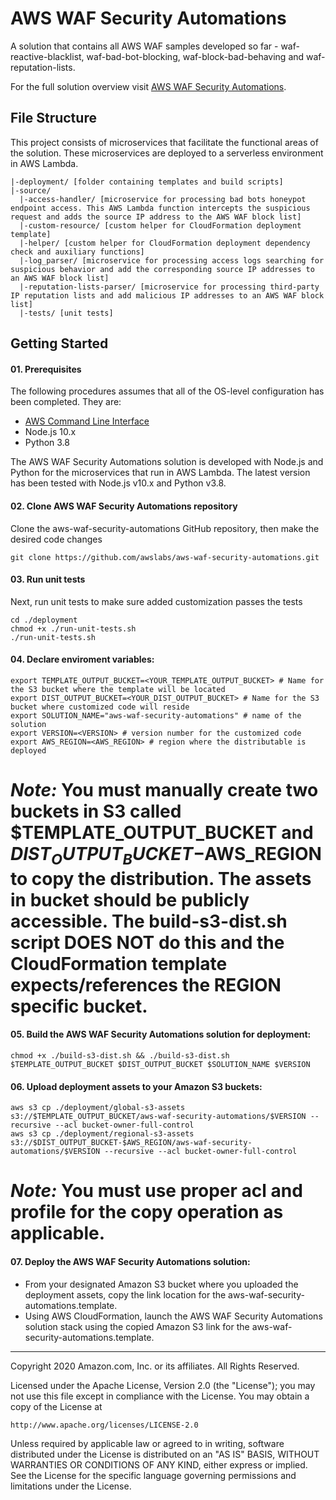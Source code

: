 # AWS WAF Security Automations
A solution that contains all AWS WAF samples developed so far - waf-reactive-blacklist, waf-bad-bot-blocking, waf-block-bad-behaving and waf-reputation-lists.

For the full solution overview visit [AWS WAF Security Automations](https://aws.amazon.com/answers/security/aws-waf-security-automations/).

## File Structure
This project consists of microservices that facilitate the functional areas of the solution. These microservices are deployed to a serverless environment in AWS Lambda.

```
|-deployment/ [folder containing templates and build scripts]
|-source/
  |-access-handler/ [microservice for processing bad bots honeypot endpoint access. This AWS Lambda function intercepts the suspicious request and adds the source IP address to the AWS WAF block list]
  |-custom-resource/ [custom helper for CloudFormation deployment template]
  |-helper/ [custom helper for CloudFormation deployment dependency check and auxiliary functions]
  |-log_parser/ [microservice for processing access logs searching for suspicious behavior and add the corresponding source IP addresses to an AWS WAF block list]
  |-reputation-lists-parser/ [microservice for processing third-party IP reputation lists and add malicious IP addresses to an AWS WAF block list]
  |-tests/ [unit tests]
```

## Getting Started

#### 01. Prerequisites
The following procedures assumes that all of the OS-level configuration has been completed. They are:

* [AWS Command Line Interface](https://aws.amazon.com/cli/)
* Node.js 10.x
* Python 3.8

The AWS WAF Security Automations solution is developed with Node.js and Python for the microservices that run in AWS Lambda. The latest version has been tested with Node.js v10.x and Python v3.8.

#### 02. Clone AWS WAF Security Automations repository
Clone the aws-waf-security-automations GitHub repository, then make the desired code changes

```
git clone https://github.com/awslabs/aws-waf-security-automations.git
```

#### 03. Run unit tests
Next, run unit tests to make sure added customization passes the tests

``` 
cd ./deployment 
chmod +x ./run-unit-tests.sh
./run-unit-tests.sh
``` 

#### 04. Declare enviroment variables:
```
export TEMPLATE_OUTPUT_BUCKET=<YOUR_TEMPLATE_OUTPUT_BUCKET> # Name for the S3 bucket where the template will be located
export DIST_OUTPUT_BUCKET=<YOUR_DIST_OUTPUT_BUCKET> # Name for the S3 bucket where customized code will reside 
export SOLUTION_NAME="aws-waf-security-automations" # name of the solution 
export VERSION=<VERSION> # version number for the customized code
export AWS_REGION=<AWS_REGION> # region where the distributable is deployed
```
# _Note:_ You must manually create two buckets in S3 called $TEMPLATE_OUTPUT_BUCKET and $DIST_OUTPUT_BUCKET-$AWS_REGION to copy the distribution. The assets in bucket should be publicly accessible. The build-s3-dist.sh script DOES NOT do this and the CloudFormation template expects/references the REGION specific bucket.

#### 05. Build the AWS WAF Security Automations solution for deployment:
```
chmod +x ./build-s3-dist.sh && ./build-s3-dist.sh $TEMPLATE_OUTPUT_BUCKET $DIST_OUTPUT_BUCKET $SOLUTION_NAME $VERSION
```
#### 06. Upload deployment assets to your Amazon S3 buckets:
```
aws s3 cp ./deployment/global-s3-assets s3://$TEMPLATE_OUTPUT_BUCKET/aws-waf-security-automations/$VERSION --recursive --acl bucket-owner-full-control
aws s3 cp ./deployment/regional-s3-assets s3://$DIST_OUTPUT_BUCKET-$AWS_REGION/aws-waf-security-automations/$VERSION --recursive --acl bucket-owner-full-control
```
# _Note:_ You must use proper acl and profile for the copy operation as applicable.

#### 07. Deploy the AWS WAF Security Automations solution:
* From your designated Amazon S3 bucket where you uploaded the deployment assets, copy the link location for the aws-waf-security-automations.template.
* Using AWS CloudFormation, launch the AWS WAF Security Automations solution stack using the copied Amazon S3 link for the aws-waf-security-automations.template.

***

Copyright 2020 Amazon.com, Inc. or its affiliates. All Rights Reserved.

Licensed under the Apache License, Version 2.0 (the "License");
you may not use this file except in compliance with the License.
You may obtain a copy of the License at

    http://www.apache.org/licenses/LICENSE-2.0

Unless required by applicable law or agreed to in writing, software
distributed under the License is distributed on an "AS IS" BASIS,
WITHOUT WARRANTIES OR CONDITIONS OF ANY KIND, either express or implied.
See the License for the specific language governing permissions and
limitations under the License.
